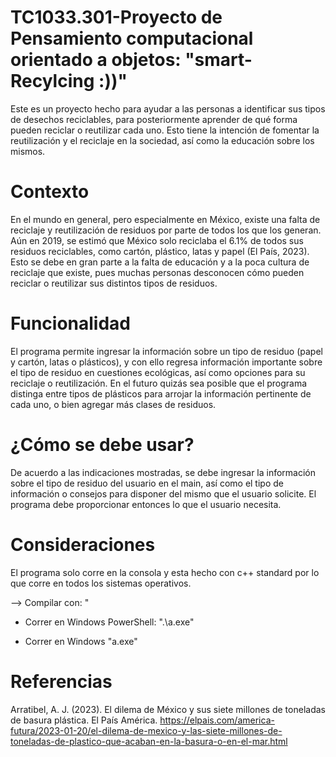 # TC1033.301-Proyecto de Pensamiento computacional orientado a objetos: "smart-Recylcing :))"
Este es un proyecto hecho para ayudar a las personas a identificar sus tipos de desechos reciclables, para posteriormente aprender de qué forma pueden reciclar o reutilizar cada uno. Esto tiene la intención de fomentar la reutilización y el reciclaje en la sociedad, así como la educación sobre los mismos.

# Contexto
En el mundo en general, pero especialmente en México, existe una falta de reciclaje y reutilización de residuos por parte de todos los que los generan. Aún en 2019, se estimó que México solo reciclaba el 6.1% de todos sus residuos reciclables, como cartón, plástico, latas y papel (El País, 2023). Esto se debe en gran parte a la falta de educación y a la poca cultura de reciclaje que existe, pues muchas personas desconocen cómo pueden reciclar o reutilizar sus distintos tipos de residuos.

# Funcionalidad
El programa permite ingresar la información sobre un tipo de residuo (papel y cartón, latas o plásticos), y con ello regresa información importante sobre el tipo de residuo en cuestiones ecológicas, así como opciones para su reciclaje o reutilización. 
En el futuro quizás sea posible que el programa distinga entre tipos de plásticos para arrojar la información pertinente de cada uno, o bien agregar más clases de residuos.

# ¿Cómo se debe usar?
De acuerdo a las indicaciones mostradas, se debe ingresar la información sobre el tipo de residuo del usuario en el main, así como el tipo de información o consejos para disponer del mismo que el usuario solicite. El programa debe proporcionar entonces lo que el usuario necesita.

# Consideraciones
El programa solo corre en la consola y esta hecho con c++ standard por lo que corre en todos los sistemas operativos.

--> Compilar con: "

+ Correr en Windows PowerShell: ".\a.exe"

+ Correr en Windows "a.exe"

# Referencias
Arratibel, A. J. (2023). El dilema de México y sus siete millones de toneladas de basura plástica. El País América. https://elpais.com/america-futura/2023-01-20/el-dilema-de-mexico-y-las-siete-millones-de-toneladas-de-plastico-que-acaban-en-la-basura-o-en-el-mar.html
